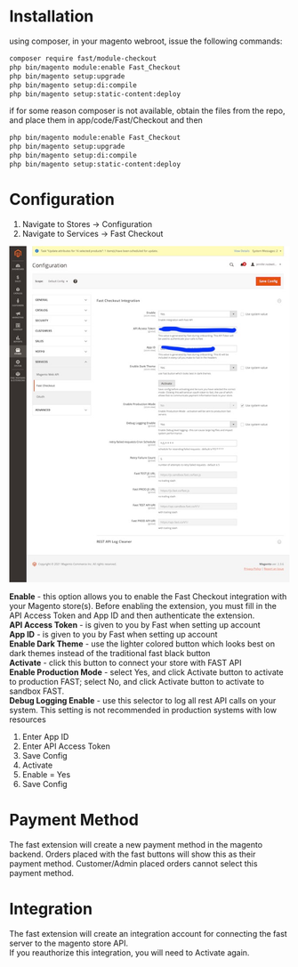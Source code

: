 # Installation
using composer, in your magento webroot, issue the following commands: 

```
composer require fast/module-checkout  
php bin/magento module:enable Fast_Checkout
php bin/magento setup:upgrade
php bin/magento setup:di:compile
php bin/magento setup:static-content:deploy
```
 
if for some reason composer is not available, obtain the files from the repo, and place them in app/code/Fast/Checkout and then 
```
php bin/magento module:enable Fast_Checkout
php bin/magento setup:upgrade
php bin/magento setup:di:compile
php bin/magento setup:static-content:deploy
```

# Configuration
1. Navigate to Stores → Configuration
2. Navigate to Services → Fast Checkout

![Stores → Configuration -> Service -> Fast Checkout](images/screencapture-fast-admin-system-config-edit-section-fast-integration.jpg "Fast Integration")

**Enable** - this option allows you to enable the Fast Checkout integration with your Magento store(s). Before enabling the extension, you must fill in the API Access Token and App ID and then authenticate the extension.  
**API Access Token** - is given to you by Fast when setting up account  
**App ID** - is given to you by Fast when setting up account  
**Enable Dark Theme** - use the lighter colored button which looks best on dark themes instead of the traditional fast black button  
**Activate** - click this button to connect your store with FAST API    
**Enable Production Mode** - select Yes, and click Activate button to activate to production FAST; select No, and click Activate button to activate to sandbox FAST.  
**Debug Logging Enable** - use this selector to log all rest API calls on your system. This setting is not recommended in production systems with low resources

1. Enter App ID
2. Enter API Access Token
3. Save Config
3. Activate  
4. Enable = Yes
5. Save Config

# Payment Method
The fast extension will create a new payment method in the magento backend. Orders placed with the fast buttons will show this as their payment method. Customer/Admin placed orders cannot select this payment method.

# Integration
The fast extension will create an integration account for connecting the fast server to the magento store API.  
If you reauthorize this integration, you will need to Activate again.
